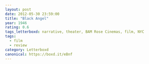 ```yaml
---
layout: post 
date: 2012-05-30 23:59:00
title: "Black Angel"
year: 1946
rating: 0.6
tags_letterboxd: narrative, theater, BAM Rose Cinemas, film, NYC
tags:
  - film
  - review
category: Letterboxd
canonical: https://boxd.it/eBnf
---
```

